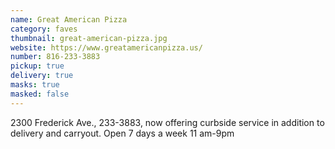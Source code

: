 ```yaml
---
name: Great American Pizza
category: faves
thumbnail: great-american-pizza.jpg
website: https://www.greatamericanpizza.us/
number: 816-233-3883
pickup: true
delivery: true
masks: true
masked: false
---
```

2300 Frederick Ave., 233-3883, now offering curbside service in addition to delivery and carryout. Open 7 days a week 11 am-9pm